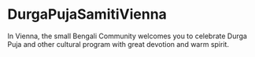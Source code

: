 # DurgaPujaSamitiVienna
In Vienna, the small Bengali Community welcomes you to celebrate Durga Puja and other cultural program with great devotion and warm spirit.
